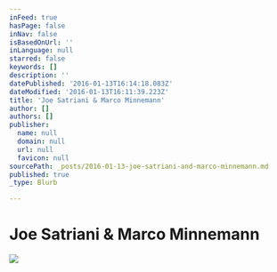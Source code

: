 ```yaml
---
inFeed: true
hasPage: false
inNav: false
isBasedOnUrl: ''
inLanguage: null
starred: false
keywords: []
description: ''
datePublished: '2016-01-13T16:14:18.083Z'
dateModified: '2016-01-13T16:11:39.223Z'
title: 'Joe Satriani & Marco Minnemann'
author: []
authors: []
publisher:
  name: null
  domain: null
  url: null
  favicon: null
sourcePath: _posts/2016-01-13-joe-satriani-and-marco-minnemann.md
published: true
_type: Blurb

---
```

# Joe Satriani & Marco Minnemann
![](https://the-grid-user-content.s3-us-west-2.amazonaws.com/63a94a9a-990e-4834-8211-9fe999bab3a7.jpg)